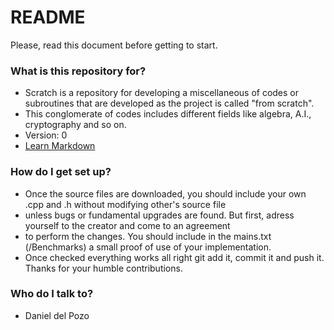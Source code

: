 # README #

Please, read this document before getting to start.

### What is this repository for? ###

* Scratch is a repository for developing a miscellaneous of codes or subroutines that are developed as the project is called "from scratch".
* This conglomerate of codes includes different fields like algebra, A.I., cryptography and so on.
* Version: 0
* [Learn Markdown](https://bitbucket.org/tutorials/markdowndemo)

### How do I get set up? ###

* Once the source files are downloaded, you should include your own .cpp and .h without modifying other's source file 
* unless bugs or fundamental upgrades are found. But first, adress yourself to the creator and come to an agreement 
* to perform the changes. You should include in the mains.txt (/Benchmarks) a small proof of use of your implementation.
* Once checked everything works all right git add it, commit it and push it. Thanks for your humble contributions.
 
### Who do I talk to? ###

* Daniel del Pozo
